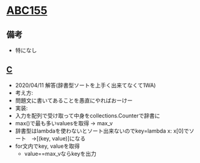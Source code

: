 # [ABC155](https://atcoder.jp/contests/abc155/tasks)

## 備考

- 特になし

## [C](https://atcoder.jp/contests/abc155/tasks/abc155_c)

- 2020/04/11 解答(辞書型ソートを上手く出来てなくて1WA)
- 考え方:
- 問題文に書いてあることを愚直にやればおーけー
- 実装:
- 入力を配列で受け取って中身をcollections.Counterで辞書に
- max()で最も多いvaluesを取得 -> max_v
- 辞書型はlambdaを使わないとソート出来ないのでkey=lambda x: x[0]でソート　->[(key, value)]になる
- for文内でkey, valueを取得
  - value==max_vならkeyを出力